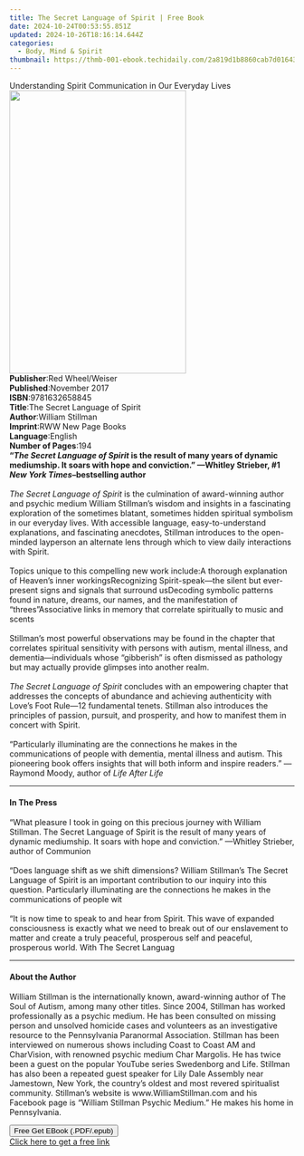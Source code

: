 ```yaml
---
title: The Secret Language of Spirit | Free Book
date: 2024-10-24T00:53:55.851Z
updated: 2024-10-26T18:16:14.644Z
categories:
  - Body, Mind & Spirit
thumbnail: https://thmb-001-ebook.techidaily.com/2a819d1b8860cab7d016437a36a0ecf76aec9f241184e62d43657b04ba97a0c5.jpg
---
```

<main id="book-container">
  <div class="flex flex-col">
    <div class="book-brief flex-1 py-6 px-4 sm:p-6 md:py-10 md:px-8">
      <!-- brief-->
      <div class="book-brief-main">
        Understanding Spirit Communication in Our Everyday Lives
      </div>
    </div>
    <div
      class="book-meta-info flex-1 grid gap-4 col-start-1 col-end-3 row-start-1 sm:mb-6 sm:grid-cols-4 lg:gap-6 lg:col-start-2 lg:row-end-6 lg:row-span-6 lg:mb-0"
    >
      <div
        class="book-meta-info-left place-content-center mt-4 p-4 text-sm leading-6 col-start-2 col-span-2 dark:text-slate-400"
      >
        <img
          class="w-full h-500 object-cover rounded-lg sm:h-255 sm:col-span-2 lg:col-span-full"
          src="https://img-001-ebook.techidaily.com/32319152298b7df1623e12726958519bacec264da2703dc70687c59e25aaae28.jpg"
          alt=""
          width="312"
          height="500"
        />
      </div>
      <div
        class="book-meta-info-right mt-2 col-start-1 row-start-2 col-span-3 self-center"
      >
        <!-- meta data  -->
        <div class="flex flex-col px-4 md:px-8">
          <div class="flex-1">
            <strong>Publisher</strong>:<span class="px-2"
              >Red Wheel/Weiser</span
            >
          </div>
          <div class="flex-1">
            <strong>Published</strong>:<span class="px-2">November 2017</span>
          </div>
          <div class="flex-1">
            <strong>ISBN</strong>:<span class="px-2">9781632658845</span>
          </div>
          <div class="flex-1">
            <strong>Title</strong>:<span class="px-2"
              >The Secret Language of Spirit</span
            >
          </div>
          <div class="flex-1">
            <strong>Author</strong>:<span class="px-2">William Stillman</span>
          </div>
          <div class="flex-1">
            <strong>Imprint</strong>:<span class="px-2"
              >RWW New Page Books</span
            >
          </div>
          <div class="flex-1">
            <strong>Language</strong>:<span class="px-2">English</span>
          </div>
          <div class="flex-1">
            <strong>Number of Pages</strong>:<span class="px-2">194</span>
          </div>
        </div>
      </div>
    </div>
    <div class="book-description flex-1 py-6 px-4 sm:p-6 md:py-10 md:px-8">
      <div class="book-description-main">
        <div accordion-content="" id="description">
          <b
            >“<i>The Secret Language of Spirit</i> is the result of many years
            of dynamic mediumship. It soars with hope and conviction.” —Whitley
            Strieber, #1 <i>New York Times</i>–bestselling author</b
          ><br /><br /><i>The Secret Language of Spirit</i> is the culmination
          of award-winning author and psychic medium William Stillman’s wisdom
          and insights in a fascinating exploration of the sometimes blatant,
          sometimes hidden spiritual symbolism in our everyday lives. With
          accessible language, easy-to-understand explanations, and fascinating
          anecdotes, Stillman introduces to the open-minded layperson an
          alternate lens through which to view daily interactions with
          Spirit.<br /><br />Topics unique to this compelling new work include:A
          thorough explanation of Heaven’s inner workingsRecognizing
          Spirit-speak—the silent but ever-present signs and signals that
          surround usDecoding symbolic patterns found in nature, dreams, our
          names, and the manifestation of “threes”Associative links in memory
          that correlate spiritually to music and scents<br /><br />Stillman’s
          most powerful observations may be found in the chapter that correlates
          spiritual sensitivity with persons with autism, mental illness, and
          dementia—individuals whose “gibberish” is often dismissed as pathology
          but may actually provide glimpses into another realm.<br /><br /><i
            >The Secret Language of Spirit</i
          >
          concludes with an empowering chapter that addresses the concepts of
          abundance and achieving authenticity with Love’s Foot Rule—12
          fundamental tenets. Stillman also introduces the principles of
          passion, pursuit, and prosperity, and how to manifest them in concert
          with Spirit.<br /><br />“Particularly illuminating are the connections
          he makes in the communications of people with dementia, mental illness
          and autism. This pioneering book offers insights that will both inform
          and inspire readers.” —Raymond Moody, author of <i>Life After Life</i>
        </div>
        <div class="accordion-fader"></div>
      </div>
    </div>
    <div class="book-excerpts flex-1 py-6 px-4 sm:p-6 md:py-10 md:px-8">
      <!-- excerpts-->
      <div class="book-excerpts-main">
        <hr />
        <h4 class="placeholder placeholder-heading">
          <span>In The Press</span>
        </h4>
        <p>
          “What pleasure I took in going on this precious journey with William
          Stillman. The Secret Language of Spirit is the result of many years of
          dynamic mediumship. It soars with hope and conviction.” —Whitley
          Strieber, author of Communion<br /><br />“Does language shift as we
          shift dimensions? William Stillman’s&nbsp;The Secret Language of
          Spirit&nbsp;is an important contribution to our inquiry into this
          question. Particularly illuminating are the connections he makes in
          the communications of people wit<br /><br />“It is now time to speak
          to and hear from Spirit. This wave of expanded consciousness is
          exactly what we need to break out of our enslavement to matter and
          create a truly peaceful, prosperous self and peaceful, prosperous
          world. With The Secret Languag
        </p>
      </div>
    </div>
    <div class="book-about-author flex-1 py-6 px-4 sm:p-6 md:py-10 md:px-8">
      <!-- about author-->
      <div class="book-main-author-main">
        <hr />
        <h4 class="placeholder placeholder-heading">
          <span>About the Author</span>
        </h4>
        <p>
          William Stillman is the internationally known, award-winning author of
          The Soul of Autism, among many other titles. Since 2004, Stillman has
          worked professionally as a psychic medium. He has been consulted on
          missing person and unsolved homicide cases and volunteers as an
          investigative resource to the Pennsylvania Paranormal Association.
          Stillman has been interviewed on numerous shows including Coast to
          Coast AM and CharVision, with renowned psychic medium Char Margolis.
          He has twice been a guest on the popular YouTube series Swedenborg and
          Life. Stillman has also been a repeated guest speaker&nbsp;for Lily
          Dale Assembly&nbsp;near Jamestown, New York, the country’s oldest and
          most revered spiritualist community. Stillman’s website is
          www.WilliamStillman.com and his Facebook page is “William Stillman
          Psychic Medium.” He makes his home in Pennsylvania.
        </p>
      </div>
    </div>
    <div class="book-free-get flex-1 py-6 px-4 sm:p-6 md:py-10 md:px-8">
      <button
        id="btn-free-get"
        class="bg-blue-500 hover:bg-blue-700 text-white font-bold py-2 px-4 rounded"
      >
        Free Get EBook (.PDF/.epub)
      </button>
      <div id="countdown-display" class="px-2 text-lg mt-2"></div>
      <a
        id="free-link"
        class="hidden bg-blue-500 hover:bg-blue-700 text-white font-bold py-2 px-4 rounded"
        href="https://www.ebooks.com/en-us/book/210877310/the-secret-language-of-spirit/william-stillman/"
        target="_blank"
        >Click here to get a free link</a
      >
    </div>
    <script>
      let countdownTime = 0;
      let countdownInterval = null;
      document
        .getElementById('btn-free-get')
        .addEventListener('click', startCountdown);
      function startCountdown() {
        countdownTime = new Date().getTime() + 60000 * 3;
        countdownInterval = setInterval(updateCountdown, 1000);
        document.getElementById('btn-free-get').disabled = true;
        document
          .getElementById('btn-free-get')
          .classList.add('bg-gray-500', 'cursor-not-allowed');
      }
      function updateCountdown() {
        let currentTime = new Date().getTime();
        let timeLeft = countdownTime - currentTime;
        let secondsLeft = Math.floor(timeLeft / 1000);
        document.getElementById('countdown-display').innerHTML =
          `Remaining time: ${secondsLeft} seconds.`;
        if (secondsLeft <= 0) {
          clearInterval(countdownInterval);
          document.getElementById('btn-free-get').classList.add('hidden');
          document.getElementById('free-link').classList.remove('hidden');
          document.getElementById('countdown-display').innerHTML = '';
        }
      }
    </script>
  </div>
</main>

<ins class="adsbygoogle"
      style="display:block"
      data-ad-client="ca-pub-7571918770474297"
      data-ad-slot="8358498916"
      data-ad-format="auto"
      data-full-width-responsive="true"></ins>
    